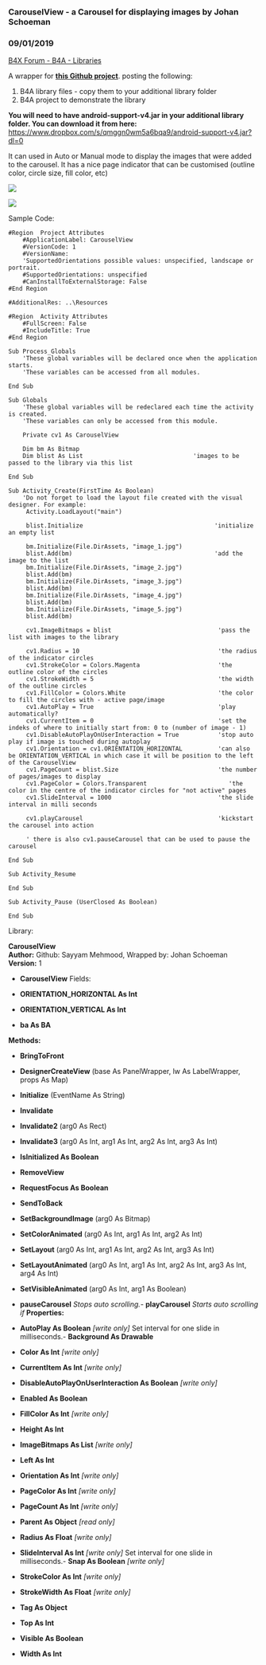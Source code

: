 ### CarouselView - a Carousel for displaying images by Johan Schoeman
### 09/01/2019
[B4X Forum - B4A - Libraries](https://www.b4x.com/android/forum/threads/64865/)

A wrapper for [**this Github project**](https://github.com/sayyam/carouselview). posting the following:  
1. B4A library files - copy them to your additional library folder  
2. B4A project to demonstrate the library  
  
**You will need to have android-support-v4.jar in your additional library folder. You can download it from here:**  
<https://www.dropbox.com/s/qmggn0wm5a6bqa9/android-support-v4.jar?dl=0>  
  
It can used in Auto or Manual mode to display the images that were added to the carousel. It has a nice page indicator that can be customised (outline color, circle size, fill color, etc)  
  
![](https://www.b4x.com/android/forum/attachments/42573)  
  
![](https://www.b4x.com/android/forum/attachments/42574)  
  
Sample Code:  
  

```B4X
#Region  Project Attributes  
    #ApplicationLabel: CarouselView  
    #VersionCode: 1  
    #VersionName:  
    'SupportedOrientations possible values: unspecified, landscape or portrait.  
    #SupportedOrientations: unspecified  
    #CanInstallToExternalStorage: False  
#End Region  
  
#AdditionalRes: ..\Resources  
  
#Region  Activity Attributes  
    #FullScreen: False  
    #IncludeTitle: True  
#End Region  
  
Sub Process_Globals  
    'These global variables will be declared once when the application starts.  
    'These variables can be accessed from all modules.  
  
End Sub  
  
Sub Globals  
    'These global variables will be redeclared each time the activity is created.  
    'These variables can only be accessed from this module.  
  
    Private cv1 As CarouselView  
   
    Dim bm As Bitmap  
    Dim blist As List                               'images to be passed to the library via this list  
   
End Sub  
  
Sub Activity_Create(FirstTime As Boolean)  
    'Do not forget to load the layout file created with the visual designer. For example:  
     Activity.LoadLayout("main")  
   
     blist.Initialize                                     'initialize an empty list  
   
     bm.Initialize(File.DirAssets, "image_1.jpg")  
     blist.Add(bm)                                        'add the image to the list  
     bm.Initialize(File.DirAssets, "image_2.jpg")  
     blist.Add(bm)  
     bm.Initialize(File.DirAssets, "image_3.jpg")  
     blist.Add(bm)  
     bm.Initialize(File.DirAssets, "image_4.jpg")  
     blist.Add(bm)  
     bm.Initialize(File.DirAssets, "image_5.jpg")  
     blist.Add(bm)                 
   
     cv1.ImageBitmaps = blist                              'pass the list with images to the library  
  
     cv1.Radius = 10                                       'the radius of the indicator circles  
     cv1.StrokeColor = Colors.Magenta                      'the outline color of the circles  
     cv1.StrokeWidth = 5                                   'the width of the outline circles  
     cv1.FillColor = Colors.White                          'the color to fill the circles with - active page/image  
     cv1.AutoPlay = True                                   'play automatically?  
     cv1.CurrentItem = 0                                   'set the indeks of where to initially start from: 0 to (number of image - 1)  
     cv1.DisableAutoPlayOnUserInteraction = True           'stop auto play if image is touched during autoplay  
     cv1.Orientation = cv1.ORIENTATION_HORIZONTAL          'can also be ORIENTATION_VERTICAL in which case it will be position to the left of the CarouselView  
     cv1.PageCount = blist.Size                            'the number of pages/images to display  
     cv1.PageColor = Colors.Transparent                       'the color in the centre of the indicator circles for "not active" pages  
     cv1.SlideInterval = 1000                              'the slide interval in milli seconds  
   
     cv1.playCarousel                                      'kickstart the carousel into action  
   
     ' there is also cv1.pauseCarousel that can be used to pause the carousel  
  
End Sub  
  
Sub Activity_Resume  
  
End Sub  
  
Sub Activity_Pause (UserClosed As Boolean)  
  
End Sub
```

  
  
Library:  
  
**CarouselView  
Author:** Github: Sayyam Mehmood, Wrapped by: Johan Schoeman  
**Version:** 1  

- **CarouselView**
Fields:

- **ORIENTATION\_HORIZONTAL As Int**
- **ORIENTATION\_VERTICAL As Int**
- **ba As BA**

**Methods:**

- **BringToFront**
- **DesignerCreateView** (base As PanelWrapper, lw As LabelWrapper, props As Map)
- **Initialize** (EventName As String)
- **Invalidate**
- **Invalidate2** (arg0 As Rect)
- **Invalidate3** (arg0 As Int, arg1 As Int, arg2 As Int, arg3 As Int)
- **IsInitialized As Boolean**
- **RemoveView**
- **RequestFocus As Boolean**
- **SendToBack**
- **SetBackgroundImage** (arg0 As Bitmap)
- **SetColorAnimated** (arg0 As Int, arg1 As Int, arg2 As Int)
- **SetLayout** (arg0 As Int, arg1 As Int, arg2 As Int, arg3 As Int)
- **SetLayoutAnimated** (arg0 As Int, arg1 As Int, arg2 As Int, arg3 As Int, arg4 As Int)
- **SetVisibleAnimated** (arg0 As Int, arg1 As Boolean)
- **pauseCarousel**
*Stops auto scrolling.*- **playCarousel**
*Starts auto scrolling if*
**Properties:**

- **AutoPlay As Boolean** *[write only]*
Set interval for one slide in milliseconds.- **Background As Drawable**
- **Color As Int** *[write only]*
- **CurrentItem As Int** *[write only]*
- **DisableAutoPlayOnUserInteraction As Boolean** *[write only]*
- **Enabled As Boolean**
- **FillColor As Int** *[write only]*
- **Height As Int**
- **ImageBitmaps As List** *[write only]*
- **Left As Int**
- **Orientation As Int** *[write only]*
- **PageColor As Int** *[write only]*
- **PageCount As Int** *[write only]*
- **Parent As Object** *[read only]*
- **Radius As Float** *[write only]*
- **SlideInterval As Int** *[write only]*
Set interval for one slide in milliseconds.- **Snap As Boolean** *[write only]*
- **StrokeColor As Int** *[write only]*
- **StrokeWidth As Float** *[write only]*
- **Tag As Object**
- **Top As Int**
- **Visible As Boolean**
- **Width As Int**